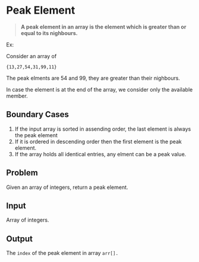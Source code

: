 # Peak Element

> **A peak element in an array is the element which is greater than or equal to its nighbours.**

Ex: 

Consider an array of 
```
{13,27,54,31,99,11}
```
The peak elments are 54 and 99, they are greater than their nighbours. 

In case the element is at the end of the array, we consider only the available member.

## Boundary Cases

1. If the input array is sorted in assending order, the last element is always the peak element
2. If it is ordered in descending order then the first element is the peak element.
3. If the array holds all identical entries, any elment can be a peak value.

## Problem

Given an array of integers, return a peak element. 

## Input

Array of integers.

## Output

The `index` of the peak element in array `arr[].`
